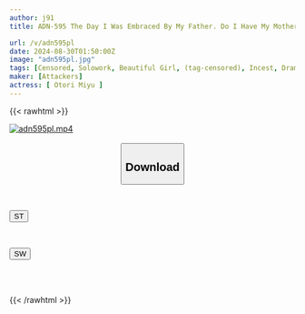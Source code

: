 ```yaml
---
author: j91
title: ADN-595 The Day I Was Embraced By My Father. Do I Have My Mother's Lustful Blood Flowing Through Me? Hey, Father, Tell Me! Otori Miyu

url: /v/adn595pl
date: 2024-08-30T01:50:00Z
image: "adn595pl.jpg"
tags: [Censored, Solowork, Beautiful Girl, (tag-censored), Incest, Drama, Adopted Daughter	]
maker: [Attackers]
actress: [ Otori Miyu ]
---
```



{{< rawhtml >}}

<div class="video" data-videoid="op1jwk6pmRuJLz9">
    <a href="javascript:;">
        <img src="/v/adn595pl/adn595pl.jpg" width="WIDTH" height="HEIGHT" alt="adn595pl.mp4" loading="lazy">
    </a>
</div>

<script type="text/javascript" src="https://j91.asia/asset/on-demand-st.js"></script>

<br>
  <link rel="stylesheet" href="https://j91.asia/asset/bs5.css">
  
  <center>
  <button class="btn btn-primary" type="button" data-bs-toggle="collapse" data-bs-target=".multi-collapse" aria-expanded="false" aria-controls="multiCollapseExample1 multiCollapseExample2"><h2>Download</h2></button></center>
</p>
<div class="row">
  <div class="col">
    <div class="collapse multi-collapse" id="multiCollapseExample1">
      <div class="card card-body">
	      	      <br>
<div class="buttons">  
<p><a href="/v/adn595pl/st.html" target="_blank"><button class="btn-hover color-3"><i class="fa fa-download"></i> ST</button></a></p></div>
    </div>
  </div>
</div>
  <div class="col">
    <div class="collapse multi-collapse" id="multiCollapseExample2">
      <div class="card card-body">
	      <br>
<div class="buttons">
<p><a href="/v/adn595pl/sw.html" target="_blank"><button class="btn-hover color-2"><i class="fa fa-download"></i> SW</button></a></p></div>
<br><br>
      </div>
    </div>
  </div>
</div>

{{< /rawhtml >}}